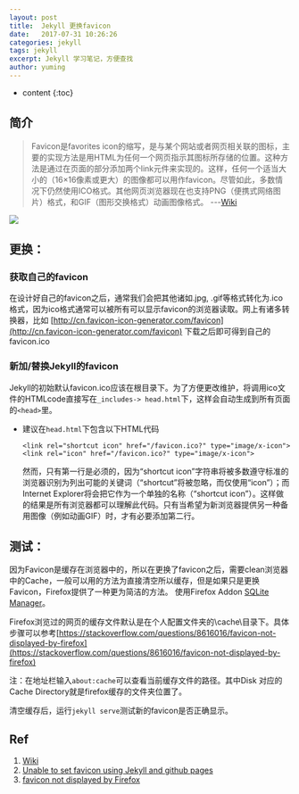 ```yaml
---
layout: post
title:  Jekyll 更换favicon
date:   2017-07-31 10:26:26
categories: jekyll
tags: jekyll
excerpt: Jekyll 学习笔记，方便查找
author: yuming
---
```


* content
{:toc}

## 简介
>Favicon是favorites icon的缩写，是与某个网站或者网页相关联的图标，主要的实现方法是用HTML为任何一个网页指示其图标所存储的位置。这种方法是通过在页面的<head>部分添加两个link元件来实现的。这样，任何一个适当大小的（16×16像素或更大）的图像都可以用作favicon。尽管如此，多数情况下仍然使用ICO格式。其他网页浏览器现在也支持PNG（便携式网络图片）格式，和GIF（图形交换格式）动画图像格式。
>                    ---[Wiki](https://zh.wikipedia.org/wiki/Favicon)  

![](https://media.licdn.com/mpr/mpr/shrinknp_800_800/p/6/005/06e/31b/2cb05e2.jpg)







## 更换：

### 获取自己的favicon
在设计好自己的favicon之后，通常我们会把其他诸如.jpg, .gif等格式转化为.ico格式，因为ico格式通常可以被所有可以显示favicon的浏览器读取。网上有诸多转换器，比如
[http://cn.favicon-icon-generator.com/favicon](http://cn.favicon-icon-generator.com/favicon)
下载之后即可得到自己的favicon.ico


### 新加/替换Jekyll的favicon
Jekyll的初始默认favicon.ico应该在根目录下。为了方便更改维护，将调用ico文件的HTMLcode直接写在`_includes-> head.html`下，这样会自动生成到所有页面的`<head>`里。
- 建议在`head.html`下包含以下HTML代码
  ```
  <link rel="shortcut icon" href="/favicon.ico?" type="image/x-icon">
  <link rel="icon" href="/favicon.ico?" type="image/x-icon">
  ```
  
  然而，只有第一行是必须的，因为“shortcut icon”字符串将被多数遵守标准的浏览器识别为列出可能的关键词（“shortcut”将被忽略，而仅使用“icon”）；而Internet Explorer将会把它作为一个单独的名称（“shortcut icon”）。这样做的结果是所有浏览器都可以理解此代码。只有当希望为新浏览器提供另一种备用图像（例如动画GIF）时，才有必要添加第二行。 

## 测试：

因为Favicon是缓存在浏览器中的，所以在更换了favicon之后，需要clean浏览器中的Cache，一般可以用的方法为直接清空所以缓存，但是如果只是更换Favicon，Firefox提供了一种更为简洁的方法。
使用Firefox Addon [SQLite Manager](https://addons.mozilla.org/en-US/firefox/addon/sqlite-manager/)。


Firefox浏览过的网页的缓存文件默认是在个人配置文件夹的\cache\目录下。具体步骤可以参考[https://stackoverflow.com/questions/8616016/favicon-not-displayed-by-firefox](https://stackoverflow.com/questions/8616016/favicon-not-displayed-by-firefox)

注：在地址栏输入`about:cache`可以查看当前缓存文件的路径。其中Disk 对应的Cache Directory就是firefox缓存的文件夹位置了。

清空缓存后，运行`jekyll serve`测试新的favicon是否正确显示。


## Ref
1. [Wiki](https://zh.wikipedia.org/wiki/Favicon)
2. [Unable to set favicon using Jekyll and github pages](https://stackoverflow.com/questions/30551501/unable-to-set-favicon-using-jekyll-and-github-pages)
3. [favicon not displayed by Firefox](https://stackoverflow.com/questions/8616016/favicon-not-displayed-by-firefox)

